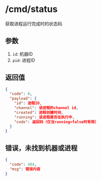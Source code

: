 # /cmd/status

获取进程运行完成时的状态码

## 参数

1. `id`: 机器ID
2. `pid`: 进程ID

## 返回值

```json
{
  "code": 0,
  "payload": {
    "id": 进程ID,
    "channel": 该进程的channel id,
    "created": 进程创建时间,
    "running": 该进程是否在执行中,
    "code": 返回码（仅当running=false时有效）
  }
}
```

## 错误，未找到机器或进程

```json
{
  "code": 404,
  "msg": 错误内容
}
```
